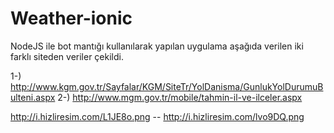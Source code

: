 # Weather-ionic

NodeJS ile bot mantığı kullanılarak yapılan uygulama aşağıda verilen iki farklı siteden veriler çekildi.

1-) http://www.kgm.gov.tr/Sayfalar/KGM/SiteTr/YolDanisma/GunlukYolDurumuBulteni.aspx
2-) http://www.mgm.gov.tr/mobile/tahmin-il-ve-ilceler.aspx


http://i.hizliresim.com/L1JE8o.png --
http://i.hizliresim.com/lvo9DQ.png
